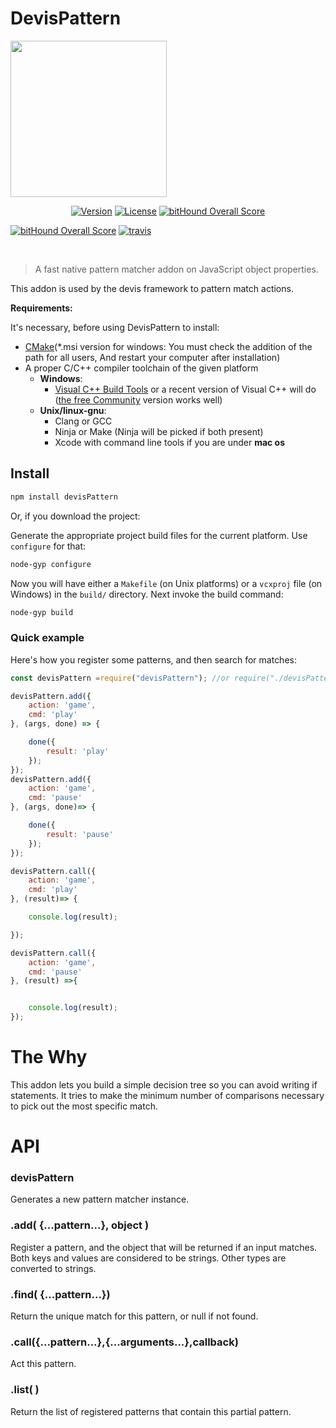 # DevisPattern

<img src="https://8zzp5w.dm2302.livefilestore.com/y3mfmEBf29sGXflOWN_Hk0yFy3debRCUbdQiTEuttJh0bAg3axpzhmJspRFdOnaLwKylPPYewtA8M-z1_RO2YgjBkOU75s18kvWdqPeT5z7wXXdjKBu3tPeKu4L_FFGn_R5UKIH6LspIBhy-JMYBVT6vT0GusOzoPkbBdXGxN0rnNk?width=600&height=600&cropmode=none" width="250"/>


<p align="center">
  <a href="https://www.npmjs.com/package/devisPattern"><img src="https://img.shields.io/npm/v/devisPattern.svg" alt="Version"></a>
  <a href="https://www.npmjs.com/package/devisPattern"><img src="https://img.shields.io/npm/l/devisPattern.svg" alt="License"></a>
  <a href="https://www.bithound.io/github/Devisjs/devisPattern"><img src="https://www.bithound.io/github/Devisjs/devisPattern/badges/score.svg" alt="bitHound Overall Score"></a>
  
  <a href="https://www.bithound.io/github/Devisjs/devisPattern"><img src="https://www.bithound.io/github/Devisjs/devisPattern/badges/code.svg" alt="bitHound Overall Score"></a>
  <a href="https://travis-ci.org/Devisjs/devisPattern"><img src="https://travis-ci.org/Devisjs/devisPattern.svg?branch=master" alt="travis"></a>
  
  <br>

</p>


>A fast native pattern matcher addon on JavaScript object properties.


This addon is used by the devis framework to pattern match actions.

**Requirements:**

It's necessary, before using DevisPattern to install:
- [CMake](http://www.cmake.org/download/)(*.msi version for windows: You must check the addition of the path for all users, And restart your computer after installation)
- A proper C/C++ compiler toolchain of the given platform
    - **Windows**:
        - [Visual C++ Build Tools](http://landinghub.visualstudio.com/visual-cpp-build-tools)
        or a recent version of Visual C++ will do ([the free Community](https://www.visualstudio.com/products/visual-studio-community-vs) version works well)             
    - **Unix/linux-gnu**:
        - Clang or GCC
        - Ninja or Make (Ninja will be picked if both present)
        - Xcode with command line tools if you are under **mac os**



## Install

```sh
npm install devisPattern
```
Or, if you download the project:

Generate the appropriate project build files for the current platform. Use `configure` for that:
```sh
node-gyp configure
```
Now you will have either a `Makefile` (on Unix platforms) or a `vcxproj` file (on Windows) in the `build/` directory. Next invoke the build command:
```sh
node-gyp build
```

### Quick example
Here's how you register some patterns, and then search for matches:

```JavaScript
const devisPattern =require("devisPattern"); //or require("./devisPattern/devisPattern"); if you download the project 

devisPattern.add({
    action: 'game',
    cmd: 'play'
}, (args, done) => {

    done({
        result: 'play'
    });
});
devisPattern.add({
    action: 'game',
    cmd: 'pause'
}, (args, done)=> {

    done({
        result: 'pause'
    });
});

devisPattern.call({
    action: 'game',
    cmd: 'play'
}, (result)=> {

    console.log(result);

});

devisPattern.call({
    action: 'game',
    cmd: 'pause'
}, (result) =>{


    console.log(result);
});

```


# The Why

This addon lets you build a simple decision tree so you can avoid writing if statements. It tries to make the minimum number of comparisons necessary to pick out the most specific match.

# API

### devisPattern

Generates a new pattern matcher instance. 


### .add( {...pattern...}, object )

Register a pattern, and the object that will be returned if an input
matches.  Both keys and values are considered to be strings. Other
types are converted to strings.

### .find( {...pattern...})

Return the unique match for this pattern, or null if not found. 

### .call({...pattern...},{...arguments...},callback)

Act this pattern.

### .list( )

Return the list of registered patterns that contain this partial
pattern.
